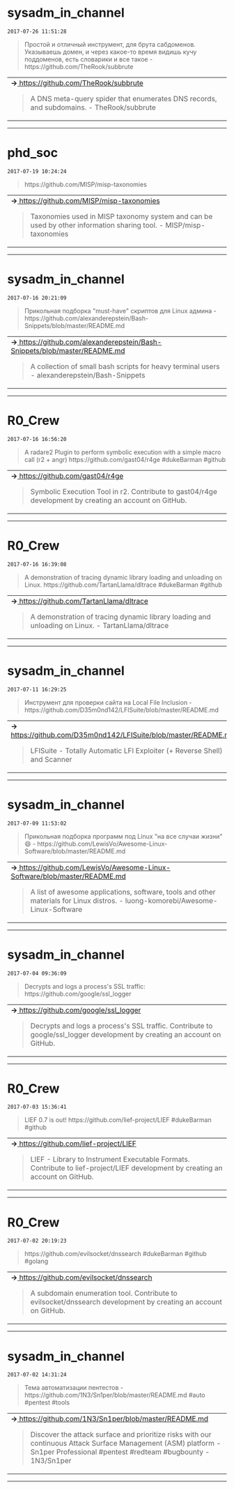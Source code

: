 # sysadm_in_channel
`2017-07-26 11:51:28`

<blockquote>
Простой и отличный инструмент, для брута сабдоменов. Указываешь домен, и через какое-то время видишь кучу поддоменов, есть словарики и все такое -  https://github.com/TheRook/subbrute
</blockquote>

<table><tr><td><b>→</b><a href="https://github.com/TheRook/subbrute">
https://github.com/TheRook/subbrute
</a>
<blockquote>
A DNS meta-query spider that enumerates DNS records, and subdomains. - TheRook/subbrute
</blockquote>
</td></tr></table>

---

# phd_soc
`2017-07-19 10:24:24`

<blockquote>
https://github.com/MISP/misp-taxonomies
</blockquote>

<table><tr><td><b>→</b><a href="https://github.com/MISP/misp-taxonomies">
https://github.com/MISP/misp-taxonomies
</a>
<blockquote>
Taxonomies used in MISP taxonomy system and can be used by other information sharing tool. - MISP/misp-taxonomies
</blockquote>
</td></tr></table>

---

# sysadm_in_channel
`2017-07-16 20:21:09`

<blockquote>
Прикольная подборка &quot;must-have&quot; скриптов для Linux админа - https://github.com/alexanderepstein/Bash-Snippets/blob/master/README.md
</blockquote>

<table><tr><td><b>→</b><a href="https://github.com/alexanderepstein/Bash-Snippets/blob/master/README.md">
https://github.com/alexanderepstein/Bash-Snippets/blob/master/README.md
</a>
<blockquote>
A collection of small bash scripts for heavy terminal users - alexanderepstein/Bash-Snippets
</blockquote>
</td></tr></table>

---

# R0_Crew
`2017-07-16 16:56:20`

<blockquote>
A radare2 Plugin to perform symbolic execution with a simple macro call (r2 + angr) https://github.com/gast04/r4ge
&#35;dukeBarman &#35;github
</blockquote>

<table><tr><td><b>→</b><a href="https://github.com/gast04/r4ge">
https://github.com/gast04/r4ge
</a>
<blockquote>
Symbolic Execution Tool in r2. Contribute to gast04/r4ge development by creating an account on GitHub.
</blockquote>
</td></tr></table>

---

# R0_Crew
`2017-07-16 16:39:08`

<blockquote>
A demonstration of tracing dynamic library loading and unloading on Linux. https://github.com/TartanLlama/dltrace
&#35;dukeBarman &#35;github
</blockquote>

<table><tr><td><b>→</b><a href="https://github.com/TartanLlama/dltrace">
https://github.com/TartanLlama/dltrace
</a>
<blockquote>
A demonstration of tracing dynamic library loading and unloading on Linux. - TartanLlama/dltrace
</blockquote>
</td></tr></table>

---

# sysadm_in_channel
`2017-07-11 16:29:25`

<blockquote>
Инструмент для проверки сайта на Local File Inclusion - https://github.com/D35m0nd142/LFISuite/blob/master/README.md
</blockquote>

<table><tr><td><b>→</b><a href="https://github.com/D35m0nd142/LFISuite/blob/master/README.md">
https://github.com/D35m0nd142/LFISuite/blob/master/README.md
</a>
<blockquote>
LFISuite - Totally Automatic LFI Exploiter (+ Reverse Shell) and Scanner
</blockquote>
</td></tr></table>

---

# sysadm_in_channel
`2017-07-09 11:53:02`

<blockquote>
Прикольная подборка программ под Linux &quot;на все случаи жизни&quot; 😄 - https://github.com/LewisVo/Awesome-Linux-Software/blob/master/README.md
</blockquote>

<table><tr><td><b>→</b><a href="https://github.com/LewisVo/Awesome-Linux-Software/blob/master/README.md">
https://github.com/LewisVo/Awesome-Linux-Software/blob/master/README.md
</a>
<blockquote>
A list of awesome applications, software, tools and other materials for Linux distros.  - luong-komorebi/Awesome-Linux-Software
</blockquote>
</td></tr></table>

---

# sysadm_in_channel
`2017-07-04 09:36:09`

<blockquote>
Decrypts and logs a process's SSL traffic: 
https://github.com/google/ssl_logger
</blockquote>

<table><tr><td><b>→</b><a href="https://github.com/google/ssl_logger">
https://github.com/google/ssl_logger
</a>
<blockquote>
Decrypts and logs a process's SSL traffic. Contribute to google/ssl_logger development by creating an account on GitHub.
</blockquote>
</td></tr></table>

---

# R0_Crew
`2017-07-03 15:36:41`

<blockquote>
LIEF 0.7 is out! https://github.com/lief-project/LIEF
&#35;dukeBarman &#35;github
</blockquote>

<table><tr><td><b>→</b><a href="https://github.com/lief-project/LIEF">
https://github.com/lief-project/LIEF
</a>
<blockquote>
LIEF - Library to Instrument Executable Formats. Contribute to lief-project/LIEF development by creating an account on GitHub.
</blockquote>
</td></tr></table>

---

# R0_Crew
`2017-07-02 20:19:23`

<blockquote>
https://github.com/evilsocket/dnssearch
&#35;dukeBarman &#35;github &#35;golang
</blockquote>

<table><tr><td><b>→</b><a href="https://github.com/evilsocket/dnssearch">
https://github.com/evilsocket/dnssearch
</a>
<blockquote>
A subdomain enumeration tool. Contribute to evilsocket/dnssearch development by creating an account on GitHub.
</blockquote>
</td></tr></table>

---

# sysadm_in_channel
`2017-07-02 14:31:24`

<blockquote>
Тема автоматизации пентестов - https://github.com/1N3/Sn1per/blob/master/README.md
&#35;auto &#35;pentest &#35;tools
</blockquote>

<table><tr><td><b>→</b><a href="https://github.com/1N3/Sn1per/blob/master/README.md">
https://github.com/1N3/Sn1per/blob/master/README.md
</a>
<blockquote>
Discover the attack surface and prioritize risks with our continuous Attack Surface Management (ASM) platform - Sn1per Professional &#35;pentest &#35;redteam &#35;bugbounty - 1N3/Sn1per
</blockquote>
</td></tr></table>

---

